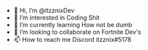 - 👋 Hi, I’m @itzznixDev
- 👀 I’m interested in Coding Shit
- 🌱 I’m currently learning How not be dumb
- 💞️ I’m looking to collaborate on Fortnite Dev's
- 📫 How to reach me Discord itzznix#5178

<!---
itzznixDev/itzznixDev is a ✨ special ✨ repository because its `README.md` (this file) appears on your GitHub profile.
You can click the Preview link to take a look at your changes.
--->
